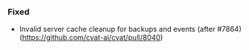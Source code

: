 ### Fixed

- Invalid server cache cleanup for backups and events (after #7864)
  (<https://github.com/cvat-ai/cvat/pull/8040>)

